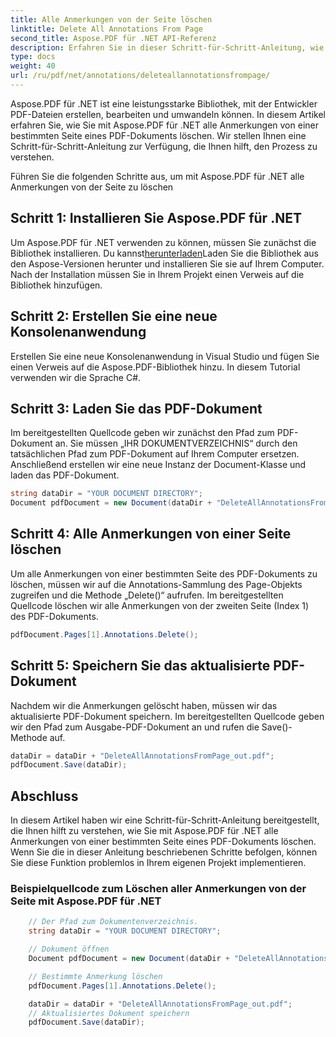 ```yaml
---
title: Alle Anmerkungen von der Seite löschen
linktitle: Delete All Annotations From Page
second_title: Aspose.PDF für .NET API-Referenz
description: Erfahren Sie in dieser Schritt-für-Schritt-Anleitung, wie Sie mit Aspose.PDF für .NET alle Anmerkungen von einer PDF-Seite löschen.
type: docs
weight: 40
url: /ru/pdf/net/annotations/deleteallannotationsfrompage/
---
```

Aspose.PDF für .NET ist eine leistungsstarke Bibliothek, mit der Entwickler PDF-Dateien erstellen, bearbeiten und umwandeln können. In diesem Artikel erfahren Sie, wie Sie mit Aspose.PDF für .NET alle Anmerkungen von einer bestimmten Seite eines PDF-Dokuments löschen. Wir stellen Ihnen eine Schritt-für-Schritt-Anleitung zur Verfügung, die Ihnen hilft, den Prozess zu verstehen.

Führen Sie die folgenden Schritte aus, um mit Aspose.PDF für .NET alle Anmerkungen von der Seite zu löschen

## Schritt 1: Installieren Sie Aspose.PDF für .NET

 Um Aspose.PDF für .NET verwenden zu können, müssen Sie zunächst die Bibliothek installieren. Du kannst[herunterladen](https://releases.aspose.com/pdf/net/)Laden Sie die Bibliothek aus den Aspose-Versionen herunter und installieren Sie sie auf Ihrem Computer. Nach der Installation müssen Sie in Ihrem Projekt einen Verweis auf die Bibliothek hinzufügen.

## Schritt 2: Erstellen Sie eine neue Konsolenanwendung

Erstellen Sie eine neue Konsolenanwendung in Visual Studio und fügen Sie einen Verweis auf die Aspose.PDF-Bibliothek hinzu. In diesem Tutorial verwenden wir die Sprache C#.

## Schritt 3: Laden Sie das PDF-Dokument

Im bereitgestellten Quellcode geben wir zunächst den Pfad zum PDF-Dokument an. Sie müssen „IHR DOKUMENTVERZEICHNIS“ durch den tatsächlichen Pfad zum PDF-Dokument auf Ihrem Computer ersetzen. Anschließend erstellen wir eine neue Instanz der Document-Klasse und laden das PDF-Dokument.

```csharp
string dataDir = "YOUR DOCUMENT DIRECTORY";
Document pdfDocument = new Document(dataDir + "DeleteAllAnnotationsFromPage.pdf");
```

## Schritt 4: Alle Anmerkungen von einer Seite löschen

Um alle Anmerkungen von einer bestimmten Seite des PDF-Dokuments zu löschen, müssen wir auf die Annotations-Sammlung des Page-Objekts zugreifen und die Methode „Delete()“ aufrufen. Im bereitgestellten Quellcode löschen wir alle Anmerkungen von der zweiten Seite (Index 1) des PDF-Dokuments.

```csharp
pdfDocument.Pages[1].Annotations.Delete();
```

## Schritt 5: Speichern Sie das aktualisierte PDF-Dokument

Nachdem wir die Anmerkungen gelöscht haben, müssen wir das aktualisierte PDF-Dokument speichern. Im bereitgestellten Quellcode geben wir den Pfad zum Ausgabe-PDF-Dokument an und rufen die Save()-Methode auf.

```csharp
dataDir = dataDir + "DeleteAllAnnotationsFromPage_out.pdf";
pdfDocument.Save(dataDir);
```

## Abschluss

In diesem Artikel haben wir eine Schritt-für-Schritt-Anleitung bereitgestellt, die Ihnen hilft zu verstehen, wie Sie mit Aspose.PDF für .NET alle Anmerkungen von einer bestimmten Seite eines PDF-Dokuments löschen. Wenn Sie die in dieser Anleitung beschriebenen Schritte befolgen, können Sie diese Funktion problemlos in Ihrem eigenen Projekt implementieren.

### Beispielquellcode zum Löschen aller Anmerkungen von der Seite mit Aspose.PDF für .NET

```csharp
	// Der Pfad zum Dokumentenverzeichnis.
	string dataDir = "YOUR DOCUMENT DIRECTORY";

	// Dokument öffnen
	Document pdfDocument = new Document(dataDir + "DeleteAllAnnotationsFromPage.pdf");

	// Bestimmte Anmerkung löschen
	pdfDocument.Pages[1].Annotations.Delete();

	dataDir = dataDir + "DeleteAllAnnotationsFromPage_out.pdf";
	// Aktualisiertes Dokument speichern
	pdfDocument.Save(dataDir);
``` 
